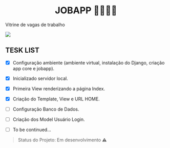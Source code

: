 <h1 align="center"> JOBAPP 👷‍♀️👷‍♂️ </h1>

<p align="justify">Vitrine de vagas de trabalho</p>


<img src="https://img.shields.io/static/v1?label=django&message=framework&color=blue&style=for-the-badge&logo=DJANGO"/>

<h2> TESK LIST </h2>

- [X] Configuração ambiente (ambiente virtual, instalação do Django, criação app core e jobapp).
- [X] Inicializado servidor local.
- [X] Primeira View renderizando a página Index.
- [X] Criação do Template, View e URL HOME.
- [ ] Configuração Banco de Dados.
- [ ] Criação dos Model Usuário Login.
- [ ] To be continued...


> Status do Projeto: Em desenvolvimento :warning:
